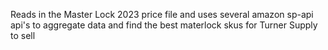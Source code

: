

Reads in the Master Lock 2023 price file and uses several amazon sp-api api's to aggregate data and find the best materlock skus for Turner Supply to sell
